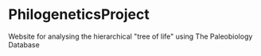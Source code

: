 # PhilogeneticsProject
Website for analysing the hierarchical "tree of life" using The Paleobiology Database
